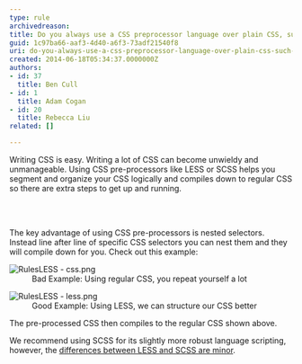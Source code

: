 ```yaml
---
type: rule
archivedreason: 
title: Do you always use a CSS preprocessor language over plain CSS, such as LESS or SCSS?
guid: 1c97ba66-aaf3-4d40-a6f3-73adf21540f8
uri: do-you-always-use-a-css-preprocessor-language-over-plain-css-such-as-less-or-scss
created: 2014-06-18T05:34:37.0000000Z
authors:
- id: 37
  title: Ben Cull
- id: 1
  title: Adam Cogan
- id: 20
  title: Rebecca Liu
related: []

---
```



<p class="ssw15-rteElement-P">Writing CSS is easy. Writing a lot of CSS can become unwieldy and unmanageable. Using&#160;CSS pre-processors like LESS or SCSS&#160;helps you segment and organize your CSS logically and compiles down to regular CSS so there are extra steps to get up and running.<br></p>
<br><excerpt class='endintro'></excerpt><br>
<p>The&#160;key advantage of using&#160;CSS pre-processors&#160;is nested selectors. Instead line after line of specific CSS selectors you can nest them and they will compile down for you. Check out this example&#58;​</p><dl class="badImage"><dt><img src="/PublishingImages/RulesLESS%20-%20css.png" alt="RulesLESS - css.png" /></dt><dd>Bad Example&#58; Using regular CSS, you repeat yourself a lot</dd></dl><dl class="goodImage"><dt><img src="/PublishingImages/RulesLESS%20-%20less.png" alt="RulesLESS - less.png" /></dt><dd>Good Example&#58; Using LESS, we can structure our CSS better<br></dd></dl><p>The pre-processed​ CSS then&#160;compiles&#160;to the regular CSS shown above.<br></p><p>We recommend using SCSS for its slightly more robust language scripting, however, the <a href="https&#58;//css-tricks.com/sass-vs-less/">differences between LESS and SCSS are minor</a>.<br><br></p>


